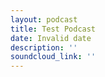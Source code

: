 ```yaml
---
layout: podcast
title: Test Podcast
date: Invalid date
description: ''
soundcloud_link: ''
---
```


